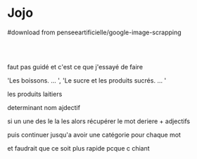 # Jojo

#download from penseeartificielle/google-image-scrapping

<br><br>

faut pas guidé et c'est ce que j'essayé de faire 

'Les boissons. ... ', 'Le sucre et les produits sucrés. ... '

les produits laitiers

determinant nom ajdectif

si un une des le la les alors récupérer le mot deriere + adjectifs

puis continuer jusqu'a avoir une catégorie pour chaque mot

et faudrait que ce soit plus rapide pcque c chiant
